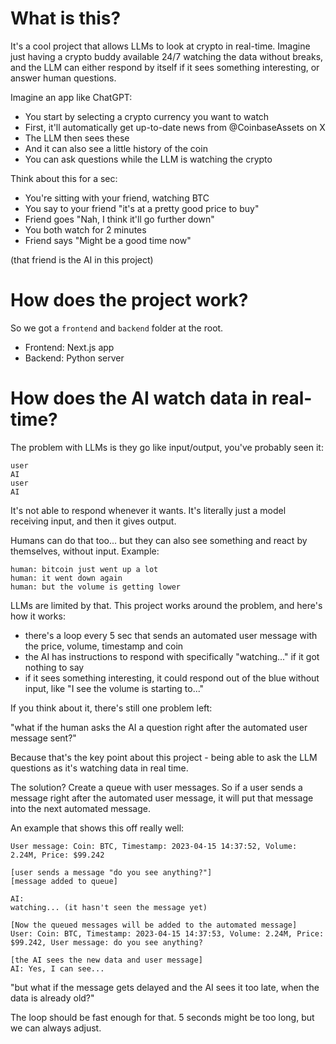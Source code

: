 # What is this?

It's a cool project that allows LLMs to look at crypto in real-time. Imagine just having a crypto buddy available 24/7 watching the data without breaks, and the LLM can either respond by itself if it sees something interesting, or answer human questions.

Imagine an app like ChatGPT:
- You start by selecting a crypto currency you want to watch
- First, it'll automatically get up-to-date news from @CoinbaseAssets on X
- The LLM then sees these
- And it can also see a little history of the coin
- You can ask questions while the LLM is watching the crypto

Think about this for a sec:
- You're sitting with your friend, watching BTC
- You say to your friend "it's at a pretty good price to buy"
- Friend goes "Nah, I think it'll go further down"
- You both watch for 2 minutes
- Friend says "Might be a good time now"

(that friend is the AI in this project)

# How does the project work?

So we got a `frontend` and `backend` folder at the root.
- Frontend: Next.js app
- Backend: Python server

# How does the AI watch data in real-time?

The problem with LLMs is they go like input/output, you've probably seen it:
```
user
AI
user
AI
```

It's not able to respond whenever it wants. It's literally just a model receiving input, and then it gives output.

Humans can do that too... but they can also see something and react by themselves, without input. Example:
```
human: bitcoin just went up a lot
human: it went down again
human: but the volume is getting lower
```

LLMs are limited by that. This project works around the problem, and here's how it works:
- there's a loop every 5 sec that sends an automated user message with the price, volume, timestamp and coin
- the AI has instructions to respond with specifically "watching..." if it got nothing to say
- if it sees something interesting, it could respond out of the blue without input, like "I see the volume is starting to..."

If you think about it, there's still one problem left:

"what if the human asks the AI a question right after the automated user message sent?"

Because that's the key point about this project - being able to ask the LLM questions as it's watching data in real time.

The solution? Create a queue with user messages. So if a user sends a message right after the automated user message, it will put that message into the next automated message.

An example that shows this off really well:
```
User message: Coin: BTC, Timestamp: 2023-04-15 14:37:52, Volume: 2.24M, Price: $99.242
  
[user sends a message "do you see anything?"]
[message added to queue]

AI:
watching... (it hasn't seen the message yet)

[Now the queued messages will be added to the automated message]
User: Coin: BTC, Timestamp: 2023-04-15 14:37:53, Volume: 2.24M, Price: $99.242, User message: do you see anything?

[the AI sees the new data and user message]
AI: Yes, I can see...
```

"but what if the message gets delayed and the AI sees it too late, when the data is already old?"

The loop should be fast enough for that. 5 seconds might be too long, but we can always adjust.